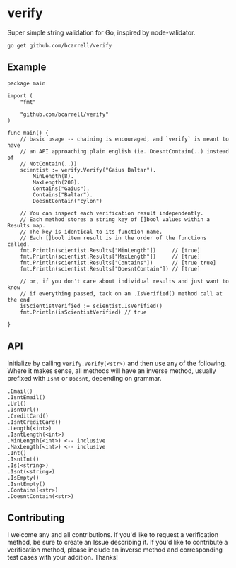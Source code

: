 # verify

Super simple string validation for Go, inspired by node-validator.

    go get github.com/bcarrell/verify

## Example
	package main

	import (
		"fmt"

		"github.com/bcarrell/verify"
	)

	func main() {
		// basic usage -- chaining is encouraged, and `verify` is meant to have
		// an API approaching plain english (ie. DoesntContain(..) instead of
		// NotContain(..))
		scientist := verify.Verify("Gaius Baltar").
			MinLength(8).
			MaxLength(200).
			Contains("Gaius").
			Contains("Baltar").
			DoesntContain("cylon")

		// You can inspect each verification result independently.
		// Each method stores a string key of []bool values within a Results map.
		// The key is identical to its function name.
		// Each []bool item result is in the order of the functions called.
		fmt.Println(scientist.Results["MinLength"])     // [true]
		fmt.Println(scientist.Results["MaxLength"])     // [true]
		fmt.Println(scientist.Results["Contains"])      // [true true]
		fmt.Println(scientist.Results["DoesntContain"]) // [true]

		// or, if you don't care about individual results and just want to know
		// if everything passed, tack on an .IsVerified() method call at the end
		isScientistVerified := scientist.IsVerified()
		fmt.Println(isScientistVerified) // true

	}

## API

Initialize by calling `verify.Verify(<str>)` and then use any of the following.
Where it makes sense, all methods will have an inverse method, usually prefixed
with `Isnt` or `Doesnt`, depending on grammar.

	.Email()
	.IsntEmail()
	.Url()
	.IsntUrl()
	.CreditCard()
	.IsntCreditCard()
	.Length(<int>)
	.IsntLength(<int>)
	.MinLength(<int>) <-- inclusive
	.MaxLength(<int>) <-- inclusive
	.Int()
	.IsntInt()
	.Is(<string>)
	.Isnt(<string>)
	.IsEmpty()
	.IsntEmpty()
	.Contains(<str>)
	.DoesntContain(<str>)

## Contributing

I welcome any and all contributions.  If you'd like to request a verification
method, be sure to create an Issue describing it.  If you'd like to contribute
a verification method, please include an inverse method and corresponding test
cases with your addition.  Thanks!